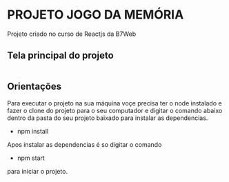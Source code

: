 # PROJETO JOGO DA MEMÓRIA

Projeto criado no curso de Reactjs da B7Web

## Tela principal do projeto
<img src="https://user-images.githubusercontent.com/43479619/161870682-b6eb6716-b572-4de0-b8e5-0e3448661835.png" alt=""/>

## Orientações 

Para executar o projeto na sua máquina voçe precisa ter o node instalado
 e fazer o clone do projeto para o seu computador e digitar o comando abaixo dentro 
 da pasta do seu projeto baixado para instalar as dependencias.

 - npm install

 Apos instalar as dependencias é so digitar o comando

 - npm start

 para iniciar o projeto.
